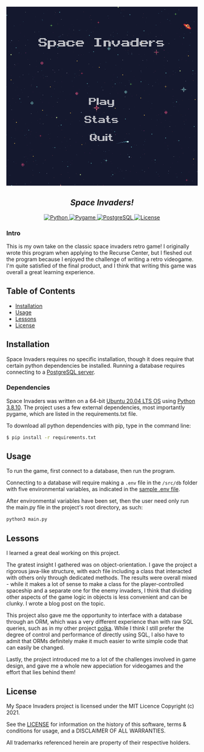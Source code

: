 
![Screenshot](assets/screenshot.png)
<h2 align="center"><i>Space Invaders!</i></h2>

<p align="center">
  <a href="https://travis-ci.org/github/cdkini/Omni">
    <img alt="Python" src="https://img.shields.io/badge/Python-3.8.10-green">
  </a> 
  <a href="https://www.oracle.com/java/technologies/javase/11-0-6-relnotes.html">
    <img alt="Pygame" src="https://img.shields.io/badge/Pygame-2.1.2-yellow">
  </a> 
  <a href="https://www.oracle.com/java/technologies/javase/11-0-6-relnotes.html">
    <img alt="PostgreSQL" src="https://img.shields.io/badge/PostgreSQL-12.9-blue">
  </a> 
  <a href="https://opensource.org/licenses/MIT">
    <img alt="License" src="https://img.shields.io/badge/License-MIT-red">
  </a>
</p>


### Intro

This is my own take on the classic space invaders retro game! I originally wrote this program when applying to the Recurse Center, but I fleshed out the program because I enjoyed the challenge of writing a retro videogame. I'm quite satisfied of the final product, and I think that writing this game was overall a great learning experience.

## Table of Contents
- [Installation](#Installation)
- [Usage](#Usage)
- [Lessons](#Lessons)
- [License](#License)

## Installation

Space Invaders requires no specific installation, though it does require that certain python dependencies be installed. Running a database requires connecting to a [PostgreSQL server](https://www.postgresql.org/).


### Dependencies
Space Invaders was written on a 64-bit [Ubuntu 20.04 LTS OS](https://releases.ubuntu.com/20.04/) using [Python 3.8.10](https://www.python.org/downloads/release/python-3810/). The project uses a few external dependencies, most importantly pygame, which are listed in the requirements.txt file. 

To download all python dependencies with pip, type in the command line:
```bash
$ pip install -r requirements.txt
```

## Usage

To run the game, first connect to a database, then run the program. 

Connecting to a database will require making a `.env` file in the `/src/db` folder with five environmental variables, as indicated in the [sample .env file](https://github.com/sekerez/space_invaders/src/db/sample.env). 

After environmental variables have been set, then the user need only run the main.py file in the project's root directory, as such:
```bash
python3 main.py
```

## Lessons

I learned a great deal working on this project. 

The gratest insight I gathered was on object-orientation. I gave the project a rigorous java-like structure, with each file including a class that interacted with others only through dedicated methods. The results were overall mixed - while it makes a lot of sense to make a class for the player-controlled spaceship and a separate one for the enemy invaders, I think
that dividing other aspects of the game logic in objects is less convenient and can be clunky. I wrote a blog post on the topic.

This project also gave me the opportunity to interface with a database through an ORM, which was a very different experience than with raw SQL queries, such as in my other project [polka](https://github.com/sekerez/polka). While I think I still prefer the degree of control and performance of directly using SQL, I also have to admit that ORMs definitely make it much easier to write simple code that can easily be changed.

Lastly, the project introduced me to a lot of the challenges involved in game design, and gave me a whole new appeciation for videogames and the effort that lies behind them!

## License
My Space Invaders project is licensed under the MIT Licence Copyright (c) 2021.

See the [LICENSE](https://github.com/sekerez/space_invaders/LICENSE) for information on the history of this software, terms & conditions for usage, and a DISCLAIMER OF ALL WARRANTIES.

All trademarks referenced herein are property of their respective holders.